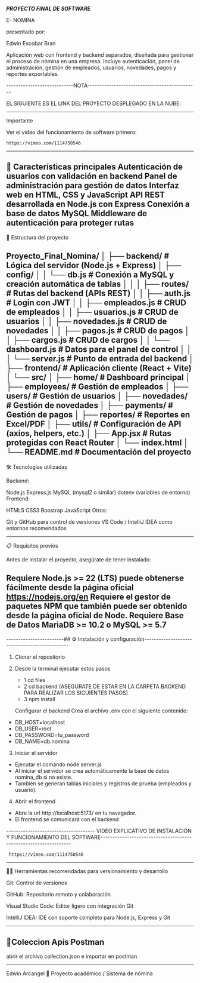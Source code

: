 
***********************PROYECTO FINAL DE SOFTWARE***********************

E- NOMINA

presentado por:

Edwin Escobar Bran

Aplicación web con frontend y backend separados, diseñada para gestionar el proceso de nómina en una empresa.
Incluye autenticación, panel de administración, gestión de empleados, usuarios, novedades, pagos y reportes exportables.

----------------------------NOTA----------------------------------------------

EL SIGUIENTE ES EL LINK DEL PROYECTO DESPLEGADO EN LA NUBE:
    
---------------------------------------------------------------------------------------------------------------------------------
Importante

Ver el video del funcionamiento de software primero:

    https://vimeo.com/1114750546
---------------------------------------------------------------------------------------------------------------------------------
🚀 Características principales
Autenticación de usuarios con validación en backend
Panel de administración para gestión de datos
Interfaz web en HTML, CSS y JavaScript
API REST desarrollada en Node.js con Express
Conexión a base de datos MySQL
Middleware de autenticación para proteger rutas
---------------------------------------------------------------------------------------------------------------------------------
📂 Estructura del proyecto


Proyecto_Final_Nomina/
│
├── backend/ # Lógica del servidor (Node.js + Express)
│ ├── config/
│ │ └── db.js # Conexión a MySQL y creación automática de tablas
│ │
│ ├── routes/ # Rutas del backend (APIs REST)
│ │ ├── auth.js # Login con JWT
│ │ ├── empleados.js # CRUD de empleados
│ │ ├── usuarios.js # CRUD de usuarios
│ │ ├── novedades.js # CRUD de novedades
│ │ ├── pagos.js # CRUD de pagos
│ │ ├── cargos.js # CRUD de cargos
│ │ └── dashboard.js # Datos para el panel de control
│ │
│ └── server.js # Punto de entrada del backend
│
├── frontend/ # Aplicación cliente (React + Vite)
│ └── src/
│ ├── home/ # Dashboard principal
│ ├── employees/ # Gestión de empleados
│ ├── users/ # Gestión de usuarios
│ ├── novedades/ # Gestión de novedades
│ ├── payments/ # Gestión de pagos
│ ├── reportes/ # Reportes en Excel/PDF
│ ├── utils/ # Configuración de API (axios, helpers, etc.)
│ ├── App.jsx # Rutas protegidas con React Router
│ └── index.html
│
└── README.md # Documentación del proyecto
---------------------------------------------------------------------------------------------------------------------------------

🛠 Tecnologías utilizadas

Backend:

Node.js
Express.js
MySQL (mysql2 o similar)
dotenv (variables de entorno)
Frontend:

HTML5
CSS3
Boostrap
JavaScript
Otros:

Git y GitHub para control de versiones
VS Code / IntelliJ IDEA como entornos recomendados

---------------------------------------------------------------------------------------------------------------------------------

📋 Requisitos previos

Antes de instalar el proyecto, asegúrate de tener instalado:

Requiere Node.js >= 22 (LTS) puede obtenerse fácilmente desde la página oficial https://nodejs.org/en
Requiere el gestor de paquetes NPM que también puede ser obtenido desde la página oficial de Node.
Requiere Base de Datos MariaDB >= 10.2 o MySQL >= 5.7
---------------------------------------------------------------------------------------------------------------------------------
------------------------## ⚙️ Instalación y configuración----------------------------------------------

1. Clonar el repositorio

2. Desde la terminal ejecutar estos pasos
    - 1 cd files
    - 2 cd backend (ASEGURATE DE ESTAR EN LA CARPETA BACKEND PARA REALIZAR LOS SIGUIENTES PASOS)
    - 3 npm install
   
    Configurar el backend
    Crea el archivo .env con el siguiente contenido:

 - DB_HOST=localhost
 - DB_USER=root
 - DB_PASSWORD=tu_password
 - DB_NAME=db.nomina

3. Iniciar el servidor

 - Ejecutar el comando node server.js
 - Al iniciar el servidor se crea automáticamente la base de datos nomina_db si no existe.
 - También se generan tablas iniciales y registros de prueba (empleados y usuario).

4. Abrir el frontend

- Abre  la url http://localhost:5173/ en tu navegador.
- El frontend se comunicará con el backend

------------------------------------- VIDEO EXPLICATIVO DE INSTALACIÓN Y FUNCIONAMIENTO DEL SOFTWARE-----------------------------------------------------------------


     https://vimeo.com/1114750546
---------------------------------------------------------------------------------------------------------------------------------     
🧑‍💻 Herramientas recomendadas para versionamiento y desarrollo

Git: Control de versiones

GitHub: Repositorio remoto y colaboración

Visual Studio Code: Editor ligero con integración Git

IntelliJ IDEA: IDE con soporte completo para Node.js, Express y Git

---------------------------------------------------------------------------------------------------------------------------------

## 🧪Coleccion Apis Postman

abrir el archivo  collection.json e importar en postman 

---------------------------------------------------------------------------------------------------------------------------------
Edwin Arcangel
📌 Proyecto académico / Sistema de nómina
